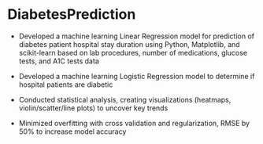 # DiabetesPrediction
- Developed a machine learning Linear Regression model for prediction of diabetes patient hospital stay duration using Python, Matplotlib, and scikit-learn based on lab procedures, number of medications, glucose tests, and A1C tests data
- Developed a machine learning Logistic Regression model to determine if hospital patients are diabetic

- Conducted statistical analysis, creating visualizations (heatmaps, violin/scatter/line plots) to uncover key trends

- Minimized overfitting with cross validation and regularization, RMSE by 50% to increase model accuracy 
